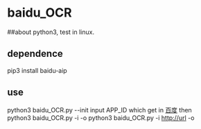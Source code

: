 # baidu_OCR
##about
python3, test in linux.
## dependence
pip3 install baidu-aip
## use
python3 baidu_OCR.py --init
input APP_ID which get in [百度](https://console.bce.baidu.com)
then  
python3 baidu_OCR.py -i <inputfile> -o <outputfile>
python3 baidu_OCR.py -i <http://url> -o <outputfile>



